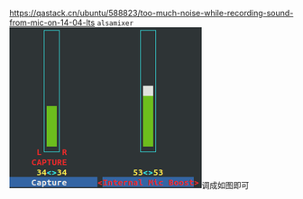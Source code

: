 https://qastack.cn/ubuntu/588823/too-much-noise-while-recording-sound-from-mic-on-14-04-lts
`alsamixer`
![](ubuntu-mic.png)调成如图即可
